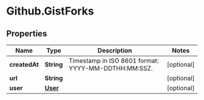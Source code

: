 # Github.GistForks

## Properties

Name | Type | Description | Notes
------------ | ------------- | ------------- | -------------
**createdAt** | **String** | Timestamp in ISO 8601 format: YYYY-MM-DDTHH:MM:SSZ. | [optional] 
**url** | **String** |  | [optional] 
**user** | [**User**](User.md) |  | [optional] 



